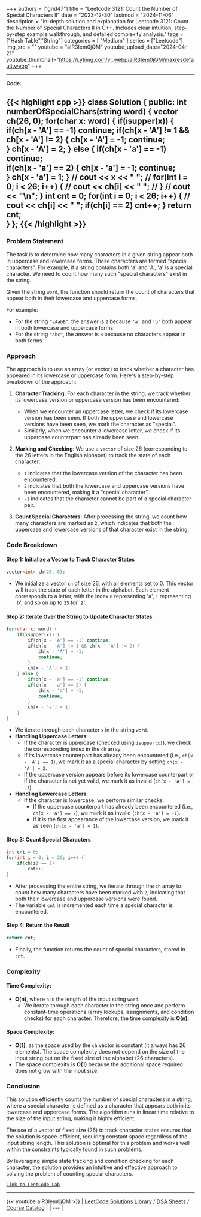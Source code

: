 
+++
authors = ["grid47"]
title = "Leetcode 3121: Count the Number of Special Characters II"
date = "2023-12-30"
lastmod = "2024-11-06"
description = "In-depth solution and explanation for Leetcode 3121: Count the Number of Special Characters II in C++. Includes clear intuition, step-by-step example walkthrough, and detailed complexity analysis."
tags = ["Hash Table","String"]
categories = [
    "Medium"
]
series = ["Leetcode"]
img_src = ""
youtube = "aIR3Iem0jQM"
youtube_upload_date="2024-04-21"
youtube_thumbnail="https://i.ytimg.com/vi_webp/aIR3Iem0jQM/maxresdefault.webp"
+++



---
**Code:**

{{< highlight cpp >}}
class Solution {
public:
    int numberOfSpecialChars(string word) {
        vector<int> ch(26, 0);
        for(char x: word) {
            if(isupper(x)) {
                if(ch[x - 'A'] == -1) continue;
                if(ch[x - 'A'] != 1 && ch[x - 'A'] != 2)  {
                  ch[x - 'A'] = -1;
                    continue;  
                }
                ch[x - 'A'] = 2;
            } else {
                if(ch[x - 'a'] == -1) continue;                
                if(ch[x - 'a'] == 2) {
                  ch[x - 'a'] = -1;
                    continue;  
                } 
                ch[x - 'a'] = 1;
            }
            // cout << x << " ";
            // for(int i = 0; i < 26; i++) {
            //     cout << ch[i] << " ";
            // }
            // cout << "\n";
        }
        int cnt = 0;
        for(int i = 0; i < 26; i++) {
            // cout << ch[i] << " ";
            if(ch[i] == 2)
                cnt++;
        }
        return cnt;        
    }
};
{{< /highlight >}}
---

### Problem Statement

The task is to determine how many characters in a given string appear both in uppercase and lowercase forms. These characters are termed "special characters". For example, if a string contains both 'a' and 'A', 'a' is a special character. We need to count how many such "special characters" exist in the string.

Given the string `word`, the function should return the count of characters that appear both in their lowercase and uppercase forms.

For example:
- For the string `"aAabB"`, the answer is `2` because `'a'` and `'b'` both appear in both lowercase and uppercase forms.
- For the string `"abc"`, the answer is `0` because no characters appear in both forms.

### Approach

The approach is to use an array (or vector) to track whether a character has appeared in its lowercase or uppercase form. Here's a step-by-step breakdown of the approach:

1. **Character Tracking**: For each character in the string, we track whether its lowercase version or uppercase version has been encountered:
    - When we encounter an uppercase letter, we check if its lowercase version has been seen. If both the uppercase and lowercase versions have been seen, we mark the character as "special".
    - Similarly, when we encounter a lowercase letter, we check if its uppercase counterpart has already been seen.
    
2. **Marking and Checking**: We use a `vector` of size 26 (corresponding to the 26 letters in the English alphabet) to track the state of each character:
    - `1` indicates that the lowercase version of the character has been encountered.
    - `2` indicates that both the lowercase and uppercase versions have been encountered, making it a "special character".
    - `-1` indicates that the character cannot be part of a special character pair.
    
3. **Count Special Characters**: After processing the string, we count how many characters are marked as `2`, which indicates that both the uppercase and lowercase versions of that character exist in the string.

### Code Breakdown

#### Step 1: Initialize a Vector to Track Character States
```cpp
vector<int> ch(26, 0);
```
- We initialize a vector `ch` of size 26, with all elements set to 0. This vector will track the state of each letter in the alphabet. Each element corresponds to a letter, with the index `0` representing 'a', `1` representing 'b', and so on up to `25` for 'z'.

#### Step 2: Iterate Over the String to Update Character States
```cpp
for(char x: word) {
    if(isupper(x)) {
        if(ch[x - 'A'] == -1) continue;
        if(ch[x - 'A'] != 1 && ch[x - 'A'] != 2) {
            ch[x - 'A'] = -1;
            continue;
        }
        ch[x - 'A'] = 2;
    } else {
        if(ch[x - 'a'] == -1) continue;                
        if(ch[x - 'a'] == 2) {
            ch[x - 'a'] = -1;
            continue;
        } 
        ch[x - 'a'] = 1;
    }
}
```
- We iterate through each character `x` in the string `word`.
- **Handling Uppercase Letters**:
  - If the character is uppercase (checked using `isupper(x)`), we check the corresponding index in the `ch` array.
  - If its lowercase counterpart has already been encountered (i.e., `ch[x - 'A'] == 1`), we mark it as a special character by setting `ch[x - 'A'] = 2`.
  - If the uppercase version appears before its lowercase counterpart or if the character is not yet valid, we mark it as invalid (`ch[x - 'A'] = -1`).
- **Handling Lowercase Letters**:
  - If the character is lowercase, we perform similar checks:
    - If the uppercase counterpart has already been encountered (i.e., `ch[x - 'a'] == 2`), we mark it as invalid (`ch[x - 'a'] = -1`).
    - If it is the first appearance of the lowercase version, we mark it as seen (`ch[x - 'a'] = 1`).

#### Step 3: Count Special Characters
```cpp
int cnt = 0;
for(int i = 0; i < 26; i++) {
    if(ch[i] == 2)
        cnt++;
}
```
- After processing the entire string, we iterate through the `ch` array to count how many characters have been marked with `2`, indicating that both their lowercase and uppercase versions were found.
- The variable `cnt` is incremented each time a special character is encountered.

#### Step 4: Return the Result
```cpp
return cnt;
```
- Finally, the function returns the count of special characters, stored in `cnt`.

### Complexity

#### Time Complexity:
- **O(n)**, where `n` is the length of the input string `word`.
  - We iterate through each character in the string once and perform constant-time operations (array lookups, assignments, and condition checks) for each character. Therefore, the time complexity is **O(n)**.

#### Space Complexity:
- **O(1)**, as the space used by the `ch` vector is constant (it always has 26 elements). The space complexity does not depend on the size of the input string but on the fixed size of the alphabet (26 characters).
- The space complexity is **O(1)** because the additional space required does not grow with the input size.

### Conclusion

This solution efficiently counts the number of special characters in a string, where a special character is defined as a character that appears both in its lowercase and uppercase forms. The algorithm runs in linear time relative to the size of the input string, making it highly efficient. 

The use of a vector of fixed size (26) to track character states ensures that the solution is space-efficient, requiring constant space regardless of the input string length. This solution is optimal for this problem and works well within the constraints typically found in such problems.

By leveraging simple state tracking and condition checking for each character, the solution provides an intuitive and effective approach to solving the problem of counting special characters.

[`Link to LeetCode Lab`](https://leetcode.com/problems/count-the-number-of-special-characters-ii/description/)

---
{{< youtube aIR3Iem0jQM >}}
| [LeetCode Solutions Library](https://grid47.xyz/leetcode/) / [DSA Sheets](https://grid47.xyz/sheets/) / [Course Catalog](https://grid47.xyz/courses/) |
| --- |
